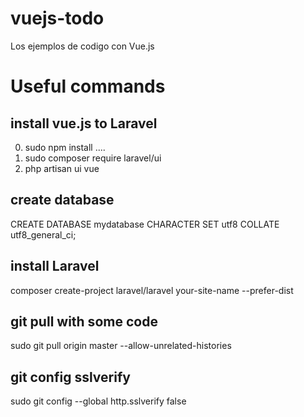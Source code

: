 # vuejs-todo
Los ejemplos de codigo con Vue.js 

# Useful commands 

## install vue.js to Laravel 
 0. sudo npm install ....
 1. sudo composer require laravel/ui
 2. php artisan ui vue

## create database
CREATE DATABASE mydatabase CHARACTER SET utf8 COLLATE utf8_general_ci;

## install Laravel 
composer create-project laravel/laravel your-site-name --prefer-dist

## git pull with some code
sudo git pull origin master --allow-unrelated-histories

## git config sslverify
sudo git config --global http.sslverify false
